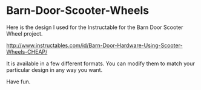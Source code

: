 # Barn-Door-Scooter-Wheels

Here is the design I used for the Instructable for the Barn Door Scooter Wheel project.

http://www.instructables.com/id/Barn-Door-Hardware-Using-Scooter-Wheels-CHEAP/

It is available in a few different formats. You can modify them to match your particular design in any way you want.

Have fun.
